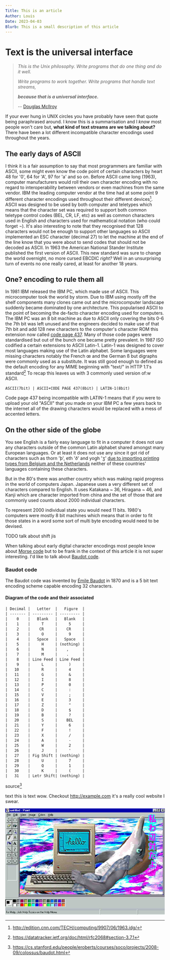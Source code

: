 ```yaml
---
Title: This is an article
Author: Louis
Date: 2023-04-03
Blurb: This is a small description of this article
---
```

# Text is the universal interface

> *This is the Unix philosophy. Write programs that do one thing and do it well.*
>
> *Write programs to work together. Write programs that handle text streams,*
>
> ***because that is a universal interface.***
>
> -- [Douglas McIlroy](https://www.azquotes.com/quote/819507)


If your ever hung in UNIX circles you have probably have seen that quote
being paraphrased around. I know this is a summarisation and I *know* most
people won't care but, **what kind of text streams are we talking about?**
There have been a lot different incompatible character encodings used
throughout the years.

## The early days of ASCII

I think it is a fair assumption to say that most programmers are familiar with
ASCII, some might even know the code point of certain characters by heart 48
for '0', 64 for 'A', 97 for 'a' and so on. Before ASCII came long (1963), computer
manufacturers would roll their own character encoding with no regard to
interoperability between vendors or even machines from the same vendor. IBM
the leading computer vendor at the time had at some point 9 different character
encodings used throughout their different devices[^2].  ASCII was designed to be
used by both computer and teletypes which means that the character set was
required to support both common teletype control codes (BEL, CR, LF, etc) as well
as common characters used in English and characters used for mathematical notation (who could forget ¬). It's also interesting to note that they recognised that 128
characters would not be enough to support other languages so ASCII implemented
an ESC character (decimal 27) to let the machine at the end of the line know that
you were about to send codes that should not be decoded as ASCII. In 1963 the
American National Stander Institute published the first version of ASCII. This
new standard was sure to change the world overnight, no more cursed EBCDIC
*right?* Well in an unsurprising turn of events no one really cared, at least
for another 18 years.

## One? encoding to rule them all

In 1981 IBM released the IBM PC, which made use of ASCII. This microcomputer
took the world by storm. Due to IBM using mostly off the shelf components many
clones came out and the microcomputer landscape suddenly became dominated by
one architecture. This popularised ASCII to the point of becoming the de-facto
character encoding used for computers. The IBM PC was an 8 bit machine as due
to ASCII only covering the bits 0-6 the 7th bit was left unused and the
engineers decided to make use of that 7th bit and add 128 new characters to the
computer's character ROM this extension now called
[code page 437](https://en.wikipedia.org/wiki/Code_page_437).
Many of those code pages were standardised but out of the bunch one became
pretty prevalent. In 1987 ISO codified a certain extensions to ASCII Latin-1.
Latin-1 was designed to cover most languages making use of the Latin alphabet.
Some languages were missing characters notably the French œ and the German ß
but digraphs were commonly used as a substitute. It was still good enough to
defined as the default encoding for any MIME beginning with "text/" in
HTTP 1.1's standard[^3] To recap this leaves us with 3 commonly used version of:w
ASCII.
```
ASCII(7bit) | ASCII+CODE PAGE 437(8bit) | LATIN-1(8bit)
```
Code page 437 being incompatible with LATIN-1 means that if you were to upload
your old "ASCII" that you made on your IBM PC a few years back to the internet
all of the drawing characters would be replaced with a mess of accented
letters.

## On the other side of the globe

You see English is a fairly easy language to fit in a computer it does not use
any characters outside of the common Latin alphabet shared amongst many
European languages. Or at least it does not use any since it got rid of
characters such as thorn 'þ', eth 'ð' and yogh 'ʒ' [due to importing printing
types from Belgium and the
Netherlands](https://arro.anglia.ac.uk/id/eprint/703215/1/25HillFinalDV.pdf)
neither of these countries' languages containing these characters.

But in the 80's there was another country which was making rapid progress in
the world of computers Japan. Japanese uses a very different set of characters
compared to English. It uses Katakana ~ 36, Hiragana ~ 46, and Kanji which are
character imported from china and the set of those that are commonly used
counts about 2000 individual characters.

To represent 2000 individual state you would need 11 bits. 1980's computers
were mostly 8 bit machines which means that in order to fit those states in
a word some sort of multi byte encoding would need to be devised.

TODO talk about shift jis

When talking about early digital character encodings most people know about
[Morse code](https://en.wikipedia.org/wiki/Morse_code) but to be frank in the
context of this article it is not super interesting. I'd like to talk about
[Baudot code](https://en.wikipedia.org/wiki/Baudot_code).

### Baudot code

The Baudot code was invented by
[Émile Baudot](https://en.wikipedia.org/wiki/%C3%89mile_Baudot) in 1870 and is
a 5 bit text encoding scheme capable encoding 32 characters.


#### Diagram of the code and their associated 

```
| Decimal |   Letter  |   Figure  |
| ------- | --------- | --------- |
|    0    |   Blank   |   Blank   |
|    1    |     T     |     5     |
|    2    |    CR     |    CR     |
|    3    |     O     |     9     |
|    4    |   Space   |   Space   |
|    5    |     H     | (nothing) |
|    6    |     N     |    ,      |
|    7    |     M     |    .      |
|    8    | Line Feed | Line Feed |
|    9    |     L     |     )     |
|   10    |     R     |     4     |
|   11    |     G     |     &     |
|   12    |     I     |     8     |
|   13    |     P     |     0     |
|   14    |     C     |     :     |
|   15    |     V     |     ;     |
|   16    |     E     |     3     |
|   17    |     Z     |     "     |
|   18    |     D     |     $     |
|   19    |     B     |     ?     |
|   20    |     S     |    BEL    |
|   21    |     Y     |     6     |
|   22    |     F     |     !     |
|   23    |     X     |     /     |
|   24    |     A     |     -     |
|   25    |     W     |     2     |
|   26    |     J     |     '     |
|   27    | Fig Shift | (nothing) |
|   28    |     U     |     7     |
|   29    |     Q     |     1     |
|   30    |     K     |     (     |
|   31    | Letr Shift| (nothing) |
```
source[^1]

text this is text wow. Checkout <http://example.com> it's a really cool website
I swear.

![this is a weird image](media/idkman.jpg "idk man")

[^1]: <https://cs.stanford.edu/people/eroberts/courses/soco/projects/2008-09/colossus/baudot.html>
[^2]: <http://edition.cnn.com/TECH/computing/9907/06/1963.idg/>
[^3]: <https://datatracker.ietf.org/doc/html/rfc2068#section-3.7.1>
